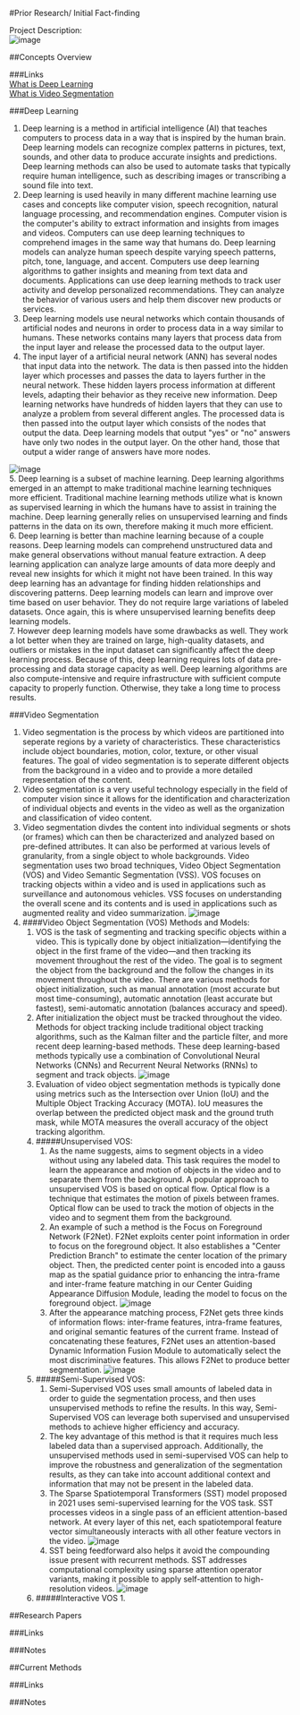 #Prior Research/ Initial Fact-finding

Project Description:                                                                                                                                                              
![image](https://github.com/agoel11/KEYS2023/assets/81878922/77e2dfbd-7cde-4ee9-9cde-72bf51fa559a)

##Concepts Overview

###Links                                                                                                                                                                                                              
[What is Deep Learning](https://aws.amazon.com/what-is/deep-learning/#:~:text=Deep%20learning%20is%20a%20method,produce%20accurate%20insights%20and%20predictions.)                                             
[What is Video Segmentation](https://www.v7labs.com/blog/video-segmentation-guide)

###Deep Learning
1. Deep learning is a method in artificial intelligence (AI) that teaches computers to process data in a way that is inspired by the human brain. Deep learning models can recognize complex patterns in pictures, text, sounds, and other data to produce accurate insights and predictions. Deep learning methods can also be used to automate tasks that typically require human intelligence, such as describing images or transcribing a sound file into text.
2. Deep learning is used heavily in many different machine learning use cases and concepts like computer vision, speech recognition, natural language processing, and recommendation engines. Computer vision is the computer's ability to extract information and insights from images and videos. Computers can use deep learning techniques to comprehend images in the same way that humans do. Deep learning models can analyze human speech despite varying speech patterns, pitch, tone, language, and accent. Computers use deep learning algorithms to gather insights and meaning from text data and documents. Applications can use deep learning methods to track user activity and develop personalized recommendations. They can analyze the behavior of various users and help them discover new products or services.
3. Deep learning models use neural networks which contain thousands of artificial nodes and neurons in order to process data in a way similar to humans. These networks contains many layers that process data from the input layer and release the processed data to the output layer.
4. The input layer of a artificial neural network (ANN) has several nodes that input data into the network. The data is then passed into the hidden layer which processes and passes the data to layers further in the neural network. These hidden layers process information at different levels, adapting their behavior as they receive new information. Deep learning networks have hundreds of hidden layers that they can use to analyze a problem from several different angles. The processed data is then passed into the output layer which consists of the nodes that output the data. Deep learning models that output "yes" or "no" answers have only two nodes in the output layer. On the other hand, those that output a wider range of answers have more nodes.

![image](https://github.com/agoel11/KEYS2023/assets/81878922/0eb15ca0-d355-4476-9a2c-0d0b3f9db981)                                                                                                      
5. Deep learning is a subset of machine learning. Deep learning algorithms emerged in an attempt to make traditional machine learning techniques more efficient. Traditional machine learning methods utilize what is known as supervised learning in which the humans have to assist in training the machine. Deep learning generally relies on unsupervised learning and finds patterns in the data on its own, therefore making it much more efficient.                                                                                                                                                                                                              
6. Deep learning is better than machine learning because of a couple reasons. Deep learning models can comprehend unstructured data and make general observations without manual feature extraction. A deep learning application can analyze large amounts of data more deeply and reveal new insights for which it might not have been trained. In this way deep learning has an advantage for finding hidden relationships and discovering patterns. Deep learning models can learn and improve over time based on user behavior. They do not require large variations of labeled datasets. Once again, this is where unsupervised learning benefits deep learning models.                                                                                                                                                                                                                    
7. However deep learning models have some drawbacks as well. They work a lot better when they are trained on large, high-quality datasets, and outliers or mistakes in the input dataset can significantly affect the deep learning process. Because of this, deep learning requires lots of data pre-processing and data storage capacity as well. Deep learning algorithms are also compute-intensive and require infrastructure with sufficient compute capacity to properly function. Otherwise, they take a long time to process results.

###Video Segmentation
1. Video segmentation is the process by which videos are partitioned into seperate regions by a variety of characteristics. These characteristics include object boundaries, motion, color, texture, or other visual features. The goal of video segmentation is to seperate different objects from the background in a video and to provide a more detailed representation of the content.
2. Video segmentation is a very useful technology especially in the field of computer vision since it allows for the identification and characterization of individual objects and events in the video as well as the organization and classification of video content.
3. Video segmentation divdes the content into individual segments or shots (or frames) which can then be characterized and analyzed based on pre-defined attributes. It can also be performed at various levels of granularity, from a single object to whole backgrounds. Video segmentation uses two broad techniques, Video Object Segmentation (VOS) and Video Semantic Segmentation (VSS). VOS focuses on tracking objects within a video and is used in applications such as surveillance and autonomous vehicles. VSS focuses on understanding the overall scene and its contents and is used in applications such as augmented reality and video summarization.
![image](https://github.com/agoel11/KEYS2023/assets/81878922/56aa86e5-1246-47c6-9f19-80e836763085)
4. ####Video Object Segmentation (VOS) Methods and Models:
    1. VOS is the task of segmenting and tracking specific objects within a video. This is typically done by object initialization—identifying the object in the first frame of the video—and then tracking its movement           throughout the rest of the video. The goal is to segment the object from the background and the follow the changes in its movement throughout the video. There are various methods for object initialization, such as       manual annotation (most accurate but most time-consuming), automatic annotation (least accurate but fastest), semi-automatic annotation (balances accuracy and speed).
    2. After initialization the object must be tracked throughout the video. Methods for object tracking include traditional object tracking algorithms, such as the Kalman filter and the particle filter, and more recent       deep learning-based methods. These deep learning-based methods typically use a combination of Convolutional Neural Networks (CNNs) and Recurrent Neural Networks (RNNs) to segment and track objects.
    ![image](https://github.com/agoel11/KEYS2023/assets/81878922/6ab7da13-711a-44bd-9205-4af9539c7e22)
    3. Evaluation of video object segmentation methods is typically done using metrics such as the Intersection over Union (IoU) and the Multiple Object Tracking Accuracy (MOTA). IoU measures the overlap between the           predicted object mask and the ground truth mask, while MOTA measures the overall accuracy of the object tracking algorithm.
    4. #####Unsupervised VOS:
        1. As the name suggests, aims to segment objects in a video without using any labeled data. This task requires the model to learn the appearance and motion of objects in the video and to separate them from the           background. A popular approach to unsupervised VOS is based on optical flow. Optical flow is a technique that estimates the motion of pixels between frames. Optical flow can be used to track the motion of objects         in the video and to segment them from the background.
        2. An example of such a method is the Focus on Foreground Network (F2Net). F2Net exploits center point information in order to focus on the foreground object. It also establishes a "Center Prediction Branch" to           estimate the center location of the primary object. Then, the predicted center point is encoded into a gauss map as the spatial guidance prior to enhancing the intra-frame and inter-frame feature matching in our         Center Guiding Appearance Diffusion Module, leading the model to focus on the foreground object.
        ![image](https://github.com/agoel11/KEYS2023/assets/81878922/8d5c4715-fd77-4e53-9d3c-49fa5edc14ee)
        3. After the appearance matching process, F2Net gets three kinds of information flows: inter-frame features, intra-frame features, and original semantic features of the current frame. Instead of concatenating             these features, F2Net uses an attention-based Dynamic Information Fusion Module to automatically select the most discriminative features. This allows F2Net to produce better segmentation. 
        ![image](https://github.com/agoel11/KEYS2023/assets/81878922/3186b024-99f1-4a1e-98e7-a55a9c2265be)
    5. #####Semi-Supervised VOS:
        1. Semi-Supervised VOS uses small amounts of labeled data in order to guide the segmentation process, and then uses unsupervised methods to refine the results. In this way, Semi-Supervised VOS can leverage both           supervised and unsupervised methods to achieve higher efficiency and accuracy.
        2. The key advantage of this method is that it requires much less labeled data than a supervised approach. Additionally, the unsupervised methods used in semi-supervised VOS can help to improve the robustness and         generalization of the segmentation results, as they can take into account additional context and information that may not be present in the labeled data.
        3. The Sparse Spatiotemporal Transformers (SST) model proposed in 2021 uses semi-supervised learning for the VOS task. SST processes videos in a single pass of an efficient attention-based network. At every layer         of this net, each spatiotemporal feature vector simultaneously interacts with all other feature vectors in the video.
        ![image](https://github.com/agoel11/KEYS2023/assets/81878922/a4819d60-2d9b-488a-9471-f1392219b03e)
        4. SST being feedforward also helps it avoid the compounding issue present with recurrent methods. SST addresses computational complexity using sparse attention operator variants, making it possible to apply             self-attention to high-resolution videos.
        ![image](https://github.com/agoel11/KEYS2023/assets/81878922/eb292229-90bc-434d-9c15-6018c5f2f8d3)
    6. #####Interactive VOS
        1. 
    
##Research Papers

###Links

###Notes

##Current Methods

###Links

###Notes
